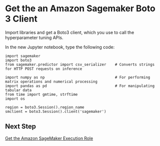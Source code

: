 # Get the an Amazon Sagemaker Boto 3 Client<a name="automatic-model-tuning-ex-client"></a>

Import libraries and get a Boto3 client, which you use to call the hyperparameter tuning APIs\.

In the new Jupyter notebook, type the following code:

```
import sagemaker
import boto3
from sagemaker.predictor import csv_serializer    # Converts strings for HTTP POST requests on inference

import numpy as np                                # For performing matrix operations and numerical processing
import pandas as pd                               # For manipulating tabular data
from time import gmtime, strftime                 
import os 
 
region = boto3.Session().region_name    
smclient = boto3.Session().client('sagemaker')
```

## Next Step<a name="automatic-model-tuning-ex-next-role"></a>

[Get the Amazon SageMaker Execution Role](automatic-model-tuning-ex-role.md)
